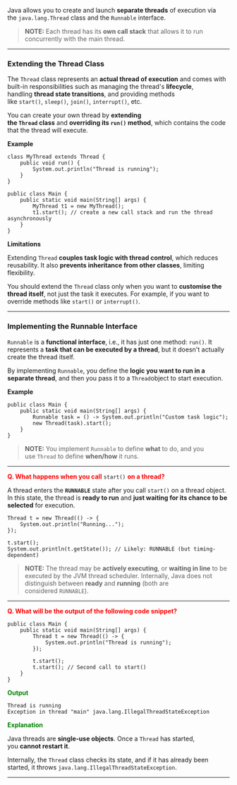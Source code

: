 
Java allows you to create and launch **separate threads** of execution via the `java.lang.Thread` class and the `Runnable` interface. 

> **NOTE:** Each thread has its **own call stack** that allows it to run concurrently with the main thread.

---
### Extending the Thread Class

The `Thread` class represents an **actual thread of execution** and comes with built-in responsibilities such as managing the thread's **lifecycle**, handling **thread state transitions**, and providing methods like `start()`, `sleep()`, `join()`, `interrupt()`, etc.

You can create your own thread by **extending the `Thread` class** and **overriding its `run()` method**, which contains the code that the thread will execute.

**Example**

```
class MyThread extends Thread {
    public void run() {
        System.out.println("Thread is running");
    }
}

public class Main {
    public static void main(String[] args) {
        MyThread t1 = new MyThread();
        t1.start(); // create a new call stack and run the thread asynchronously
    }
}
```

**Limitations**

Extending `Thread` **couples task logic with thread control**, which reduces reusability. It also **prevents inheritance from other classes**, limiting flexibility.

You should extend the `Thread` class only when you want to **customise the thread itself**, not just the task it executes. For example, if you want to override methods like `start()` or `interrupt()`.

---
### Implementing the Runnable Interface

`Runnable` is a **functional interface**, i.e., it has just one method: `run()`. It represents a **task that can be executed by a thread**, but it doesn't actually create the thread itself.

By implementing `Runnable`, you define the **logic you want to run in a separate thread**, and then you pass it to a `Thread`object to start execution.

**Example**

```
public class Main {
    public static void main(String[] args) {
        Runnable task = () -> System.out.println("Custom task logic");
		new Thread(task).start();
    }
}
```

> **NOTE:** You implement `Runnable` to define **what** to do, and you use `Thread` to define **when/how** it runs.

---

<span style="color:red;font-weight:bold;">Q. What happens when you call</span> `start()` <span style="color:red;font-weight:bold;">on a thread?</span>

A thread enters the **`RUNNABLE`** state after you call `start()` on a thread object. In this state, the thread is **ready to run** and **just waiting for its chance to be selected** for execution.

```
Thread t = new Thread(() -> {
    System.out.println("Running...");
});

t.start();  
System.out.println(t.getState()); // Likely: RUNNABLE (but timing-dependent)
```

> **NOTE:** The thread may be **actively executing**, or **waiting in line** to be executed by the JVM thread scheduler. Internally, Java does not distinguish between **ready** and **running** (both are considered `RUNNABLE`).

---

<span style="color:red;font-weight:bold;">Q. What will be the output of the following code snippet?</span>

```
public class Main {
    public static void main(String[] args) {
        Thread t = new Thread(() -> {
            System.out.println("Thread is running");
        });

        t.start();
        t.start(); // Second call to start()
    }
}
```

<span style="color:green;font-weight:bold">Output</span>

```
Thread is running
Exception in thread "main" java.lang.IllegalThreadStateException
```

<span style="color:green;font-weight:bold">Explanation</span> 

Java threads are **single-use objects**. Once a `Thread` has started, you **cannot restart it**. 

Internally, the `Thread` class checks its state, and if it has already been started, it throws `java.lang.IllegalThreadStateException`. 

---
